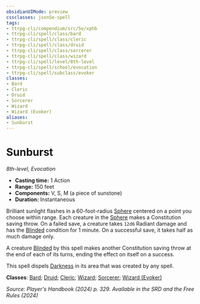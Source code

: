 ```yaml
---
obsidianUIMode: preview
cssclasses: json5e-spell
tags:
- ttrpg-cli/compendium/src/5e/xphb
- ttrpg-cli/spell/class/bard
- ttrpg-cli/spell/class/cleric
- ttrpg-cli/spell/class/druid
- ttrpg-cli/spell/class/sorcerer
- ttrpg-cli/spell/class/wizard
- ttrpg-cli/spell/level/8th-level
- ttrpg-cli/spell/school/evocation
- ttrpg-cli/spell/subclass/evoker
classes:
- Bard
- Cleric
- Druid
- Sorcerer
- Wizard
- Wizard (Evoker)
aliases:
- Sunburst
---
```

# Sunburst
*8th-level, Evocation*  


- **Casting time:** 1 Action
- **Range:** 150 feet
- **Components:** V, S, M (a piece of sunstone)
- **Duration:** Instantaneous

Brilliant sunlight flashes in a 60-foot-radius [Sphere](Інструменти%20ДМ/CLI/rules/variant-rules/sphere-area-of-effect-xphb.md) centered on a point you choose within range. Each creature in the [Sphere](Інструменти%20ДМ/CLI/rules/variant-rules/sphere-area-of-effect-xphb.md) makes a Constitution saving throw. On a failed save, a creature takes `12d6` Radiant damage and has the [Blinded](Інструменти%20ДМ/CLI/rules/conditions.md#Blinded) condition for 1 minute. On a successful save, it takes half as much damage only.

A creature [Blinded](Інструменти%20ДМ/CLI/rules/conditions.md#Blinded) by this spell makes another Constitution saving throw at the end of each of its turns, ending the effect on itself on a success.

This spell dispels [Darkness](Інструменти%20ДМ/CLI/rules/variant-rules/darkness-xphb.md) in its area that was created by any spell.

**Classes**: [Bard](Інструменти%20ДМ/CLI/lists/list-spells-classes-bard.md); [Druid](Інструменти%20ДМ/CLI/lists/list-spells-classes-druid.md); [Cleric](Інструменти%20ДМ/CLI/lists/list-spells-classes-cleric.md); [Wizard](Інструменти%20ДМ/CLI/lists/list-spells-classes-wizard.md); [Sorcerer](Інструменти%20ДМ/CLI/lists/list-spells-classes-sorcerer.md); [Wizard (Evoker)](Інструменти%20ДМ/CLI/lists/list-spells-classes-evoker-xphb.md "subclass=XPHB;class=XPHB")

*Source: Player's Handbook (2024) p. 329. Available in the <span title='Systems Reference Document (5.2)'>SRD</span> and the Free Rules (2024)*